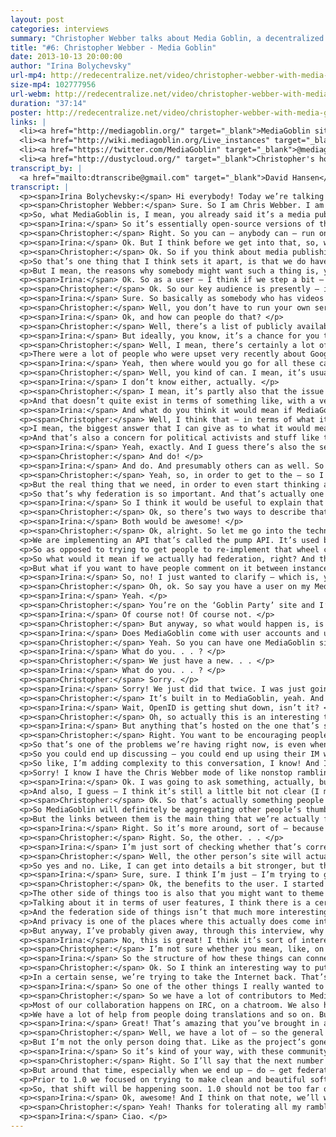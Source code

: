 ```yaml
---
layout: post
categories: interviews
summary: "Christopher Webber talks about Media Goblin, a decentralized media publishing platform. How can we have a federated alternative to services like Flickr, YouTube and SoundCloud?"
title: "#6: Christopher Webber - Media Goblin"
date: 2013-10-13 20:00:00
author: "Irina Bolychevsky"
url-mp4: http://redecentralize.net/video/christopher-webber-with-media-goblin.mp4
size-mp4: 102777956
url-webm: http://redecentralize.net/video/christopher-webber-with-media-goblin.webm
duration: "37:14"
poster: http://redecentralize.net/video/christopher-webber-with-media-goblin.jpg
links: |
  <li><a href="http://mediagoblin.org/" target="_blank">MediaGoblin site</a></li>
  <li><a href="http://wiki.mediagoblin.org/Live_instances" target="_blank">Use it hosted</a></li>
  <li><a href="https://twitter.com/MediaGoblin" target="_blank">@mediagoblin Twitter</a></li>
  <li><a href="http://dustycloud.org/" target="_blank">Christopher's home page</a></li>
transcript_by: |
  <a href="mailto:dtranscribe@gmail.com" target="_blank">David Hansen</a>
transcript: |
  <p><span>Irina Bolychevsky:</span> Hi everybody! Today we’re talking to Christopher Webber, the founder and lead developer of MediaGoblin, a free-software media publishing platform that anybody can run. Chris, thank you so much for joining us. Why don’t you introduce yourself and tell us a little bit more about MediaGoblin? </p>
  <p><span>Christopher Webber:</span> Sure. So I am Chris Webber. I am the lead developer. I’ve been working on free and open-source software things for some time. I used to work at Creative Commons not too long ago, and before that at the Participatory Culture Foundation. So I’ve been doing these things for a while. But I started MediaGoblin — well, co-started MediaGoblin — with a number of people a number of years ago.</p>
  <p>So, what MediaGoblin is, I mean, you already said it’s a media publishing system for the web, but if you wanted to try to think of what it’s kind of analogous to, you could think of it as a replacement for Flickr and YouTube and stuff like that. So you can have video and images and stuff all in the same place. </p>
  <p><span>Irina:</span> So it’s essentially open-source versions of these popular services but kind of targeted, so you’re not centrally hosted; and the services, they’re primarily for running on your own server? </p>
  <p><span>Christopher:</span> Right. So you can — anybody can — run one of these on their own server. I mean, in that sense we already are at a very significant amount of decentralization. We’re actually doing more work right now to actually make that even better, which, I don’t know if I should just go into rambling about that or if I should do that later. But yes, that’s the gist. </p>
  <p><span>Irina:</span> Ok. But I think before we get into that, so, what makes MediaGoblin unique? I mean, it’s a whole set of things. Why don’t you tell us about what it actually lets you do, and what kind of things it covers? </p>
  <p><span>Christopher:</span> Ok. So if you think about media publishing as a gallery, I mean, I started this because I’m a hybrid programmer and artist and I wanted a place where I could put a bunch of my own works, myself, all in one place. So you know, the closest thing that comes to doing this sort of thing that has multiple types of media is — DeviantArt does this in some ways, Flickr kind of does this with both having some image support and some kind of crappy video support. And so, in a certain sense it is useful as an artist gallery, an artist portfolio-type tool.</p>
  <p>So that’s one thing that I think sets it apart, is that we do have support for not just images, video, but you can actually plug in a whole variety of media types and have them all in one gallery. Like you can add document support, video support, adding documents and converting them to PDFs, and still showing them kind of in a nice unified way. We have 3D model support, so if you wanted to build a replacement for something like Thingiverse for a gallery of objects you might 3D print, you might have that.</p>
  <p>But I mean, the reasons why somebody might want such a thing is, you know, the general theme of Redecentralize.org is trying to give power back to people and trying to get — to take things out of these gigantic mega-sites. And so of course we — that’s one of the other goals as well. </p>
  <p><span>Irina:</span> Ok. So as a user — I think if we step a bit — so who do you think your intended key audience or user group is? </p>
  <p><span>Christopher:</span> Ok. So our key audience is presently — it’s largely people — the reality-present audience is people who are very interested in these issues from some kind of idealogical concern. We are trying to build the user interface, though, in a way so that that’s not the case. But the present set of people who are interested are mostly artists who have an intersection with these types of issues. But our general 1.0 goal is to get to a place where we have all the features in place, where pretty much anyone is interested in jumping in, regardless of whether they’re a free and open-source software nerd or not. </p>
  <p><span>Irina:</span> Sure. So basically as somebody who has videos or photographs, this allows them to essentially have a showcase or a site online which displays all this kind of media, but it’s hosted yourself, somewhere yourself, right? Do you provide a way for people, if they don’t have their own server, to host it somewhere? </p>
  <p><span>Christopher:</span> Well, you don’t have to run your own server necessarily, you could connect to somebody else’s server. </p>
  <p><span>Irina:</span> Ok, and how can people do that? </p>
  <p><span>Christopher:</span> Well, there’s a list of publicly available sites. On the site, if you go to, it has a ‘Use It’, ‘Join Us’, ‘Run It’ thing, and you could click the ‘Use It’ and that will bring you to a list of that. And so there are some publicly available sites at the moment that you could just connect to and start using. But, of course, when you’re. . . </p>
  <p><span>Irina:</span> But ideally, you know, it’s a chance for you to own your own data and control where it is. So if you were to tell me like what is your motivation, in the sense of why does it make a difference? Why, as a user — from my perspective — why is it in my interest to download MediaGoblin as opposed to using a site such as Flickr or YouTube where there’s a big community and there’s a set of people who are already looking at those sites? </p>
  <p><span>Christopher:</span> Well, I mean, there’s certainly a lot of convenience to using sites like Flickr and YouTube and stuff like that. The reasons why I think as a user you might want to do so is, I think there is also a certain amount of fragility that comes to using sites like those. You have no guarantee that the site that you’re depending on, in terms of Flickr or YouTube or something like that, is going to persist into the future. GeoCities was the hottest thing back in, you know, 1998, and that no longer exists. And if, as an artist, these things are really important to you, you never know when something like that might end up going away.</p>
  <p>There were a lot of people who were upset very recently about Google Reader going away. And so there’s no — a service will continue to exist as long as it’s within a corporation’s interest to do so. And if everybody’s videos are all on YouTube and then eventually YouTube goes away, then a whole lot of videos from the Internet basically all disappear. And that would kind of suck. </p>
  <p><span>Irina:</span> Yeah, then where would you go for all these cat videos? But to sort of step back, I mean obviously these sites shut down, but you can generally export your data out and put it somewhere else, so. . . </p>
  <p><span>Christopher:</span> Well, you kind of can. I mean, it’s usually a big pain in the butt to actually do so. I’m actually not sure if there’s a nice way to export your data on YouTube presently, though. Maybe there is. </p>
  <p><span>Irina:</span> I don’t know either, actually. </p>
  <p><span>Christopher:</span> I mean, it’s partly also that the issue is that this type of stuff is becoming systemic, though. To be bluntly honest — and this is something I think that we often don’t talk about these things — is that going the route of using something like YouTube and Flickr and stuff like that is at the moment the easiest thing to do, often. Because it’s just, it’s there, and it’s set up, and etc. I would like there to actually be options so that that’s the same case with MediaGoblin. Where there are some sites that are fairly well supported and you can just jump on them, but they’re not the only MediaGoblin sites, right?</p>
  <p>And that doesn’t quite exist in terms of something like, with a very dedicated amount of MediaGoblin hosting, and I think the ideal future is to actually have kind of a combination of those two things &mdash; encourage as many people as possible to run things for their family and friends, and then for the people who can’t, have a few companies that are basically running things, but it’s not just one or two. It’s like a larger set of them. Like the way that, you know, there’s wordpress.org and wordpress.com, but there are a ton of WordPress site installs out there, right? It’s not just WordPress the company installing WordPress.  So that’s the ideal future I think. </p>
  <p><span>Irina:</span> And what do you think it would mean if MediaGoblin would see mass uptake? </p>
  <p><span>Christopher:</span> Well, I think that — in terms of what it would mean — well, the obvious answer is it would mean moving away from a lot of the problems that I’ve said. I actually do think that there are a number of things that we need to complete in order to get there. I mean, the ideal thing is that we eventually get to the point where MediaGoblin uptake is so easy for people to do that they don’t really have to think that much about it. We’re definitely not at that state right now.</p>
  <p>I mean, the biggest answer that I can give as to what it would mean would basically be reversing a lot of the problems that I’ve been talking about — you know, the fragility of the centralization. Also, we would like to move towards — one of the things that’s on our road map is issues of privacy and stuff like that. And one thing that’s not very well addressed is actual privacy when it comes to sharing of media. So you want to put up some images that are just for your family and friends, and very much so actually just for your family and friends. Not just your family and friends and this large corporation that might do whatever, you know?</p>
  <p>And that’s also a concern for political activists and stuff like that. So I think, you know, the world in which people don’t have all their data — which includes media, the type of media that’s encompassed by MediaGoblin — being run through just huge pipes; it’s a world then which would return a lot of more autonomy to users in that type of way. </p>
  <p><span>Irina:</span> Yeah, exactly. And I guess there’s also the sense that — even, of course, services like Flickr or Picasa or the Google equivalent let you have your private albums. Obviously there are ways and the GCHQ and the NSA can always go and find these images if they wish. </p>
  <p><span>Christopher:</span> And do! </p>
  <p><span>Irina:</span> And do. And presumably others can as well. So have you thought about security or encryption, and is that something that is sort of built in or on the roadmap? Firewalls? </p>
  <p><span>Christopher:</span> Yeah, so, in order to get to the — so I think there are actually a couple of, like, levels to be able to get there, first of all. The first things is, is that presently MediaGoblin instances don’t talk to each other. And this is one of the goals for 1.0. Right, so in order to really get to the point where you’re like — oh, so sure, actually at present, already, if you have MediaGoblin instances for your political activist group or your family and friends, it’s already the case that you could actually — although we actually don’t have a lot of privacy, like private sharing stuff — I mean you could basically put it behind something so that there is a certain amount of protection there.</p>
  <p>But the real thing that we need, in order to even start thinking about this type of stuff, is &mdash; how do we even connect MediaGoblin sites together. Right? Because if you just have a bunch of separate people having their own separate MediaGoblin sites, but then they’re all on their tiny little islands and can’t really leave those islands, that’s not actually great at all, right? That’s not really an interesting thing.</p>
  <p>So that’s why federation is so important. And that’s actually one of the big things that we’re working on presently is federation support in MediaGoblin. And federation means basically hooking together two sites with the same kind of — even though they’re separate sites — they’re kind of connected together in the way that, like email servers, although entirely separate, you have the same kind of cohesiveness as if they were on the same server. So federation is one of the big things that we’re working on at the moment. </p>
  <p><span>Irina:</span> So I think it would be useful to explain that a little bit more. What would federation actually practically mean? </p>
  <p><span>Christopher:</span> Ok, so there’s two ways to describe that. I can describe that on the nerdy technical level and I can describe that on the user level where you should never have to know about that, right? So. . . </p>
  <p><span>Irina:</span> Both would be awesome! </p>
  <p><span>Christopher:</span> Ok, alright. So let me go into the technical level first, and possibly bore people who are not interested in that before I get to the real level. So I guess, whatever! But the technical level is — we’re actually starting work on this. We had an awesome Outreach Program for Women intern this summer who did a bunch of work on this. Her name is Jessica Tallon. She is super great!</p>
  <p>We are implementing an API that’s called the pump API. It’s used by pump.io, which is kind of the successor to StatusNet slash — which is what identi.ca ran, and we’re using that protocol. We’re still in the process of getting that implemented. There have been other things going on this summer also to try to make it so that it’s easier for other developers of other projects to get the same protocol integrated, because there’s a lot of overlap in terms of what federation means between a whole bunch of different types of services, not just media sharing services.</p>
  <p>So as opposed to trying to get people to re-implement that wheel constantly, we’ve also been — Jessica has been — working on a library called PyPump that should make this easier for Python developers. So that’s kind of one of the things that’s going on in progress. Well, in progress — that’s going on to try to advance this. But that’s a very nerdy, technical-level side of things. You can read the pump API; just do a search for ‘pump API’ to pull it up. And you can check out pump.io if you actually want to take a look at a service that is doing federation and is using the pump API right now. It’s kind of like a much more minimalist version of Twitter/Facebook right now that can have multiple servers talking to each other.</p>
  <p>So what would it mean if we actually had federation, right? And that’s all actually taken care of and users don’t have to see it? Obviously we don’t want users to actually think about ‘federation is happening in the background’. So the ideal type — so even already if you put a video up on a MediaGoblin site, and say you just want to make it public and you just want people to see it. That’s already possible. You can, you know, for some users, they don’t really care whether it’s on Flickr, or whether it’s on Vimeo or YouTube or a MediaGoblin site, they just want to watch the video. And that already exists.</p>
  <p>But what if you want to have people comment on it between instances? And what if you want to have people add it to galleries? Like, you know, for example on Flickr you have Flickr pools which allows you to — sorry, I’m rambling. </p>
  <p><span>Irina:</span> So, no! I just wanted to clarify — which is, you mentioned commenting between instances. What do you mean by that? </p>
  <p><span>Christopher:</span> Oh, ok. So say you have a user on my MediaGoblin instance. So, ok. Say you and I are on separate MediaGoblin instances, right? </p>
  <p><span>Irina:</span> Yeah. </p>
  <p><span>Christopher:</span> You’re on the ‘Goblin Party’ site and I’m on a My Little Pony fansite, ok? So — I’m not actually a My Little Pony fan, though I am massively amused by that culture of. . . </p>
  <p><span>Irina:</span> Of course not! Of course not. </p>
  <p><span>Christopher:</span> But anyway, so what would happen is, is that you could have a — your user wants to be able to comment on my video. And how do you actually do that? You have to be able to sign in with your user on your account on the site that I’m on. </p>
  <p><span>Irina:</span> Does MediaGoblin come with user accounts and user. . . </p>
  <p><span>Christopher:</span> Yeah. So you can have one MediaGoblin site that has a bunch of users on it. And actually, we just. . . </p>
  <p><span>Irina:</span> What do you. . . ? </p>
  <p><span>Christopher:</span> We just have a new. . . </p>
  <p><span>Irina:</span> What do you. . . ? </p>
  <p><span>Christopher:</span> Sorry. </p>
  <p><span>Irina:</span> Sorry! We just did that twice. I was just going to say — do you kind of plug in some other commenting functionality or is that all built in to MediaGoblin? </p>
  <p><span>Christopher:</span> It’s built in to MediaGoblin, yeah. And we actually just pushed out a new release that has multiple media type plug-ins. We had another intern this summer who — named Rodney Ewing, and he did an awesome job. We now have OpenID and Mozilla Persona support, in addition to basic login, username/password on your own site. </p>
  <p><span>Irina:</span> Wait, OpenID is getting shut down, isn’t it? </p>
  <p><span>Christopher:</span> Oh, so actually this is an interesting topical discussion, right? So myopenid.net is shutting down, but OpenID the standard is not shutting down. So one of the big flagship instances of OpenID is going away, but the standard of OpenID is not going away. So if you’re using an OpenID thing on some other service, it’ll still exist. This is a little bit like if Gmail shut down. Would email go away if Gmail shut down? No, email would still exist; email existed before Gmail existed. But a whole lot of email accounts at once would go away. That’s the difference. So OpenID is actually already a protocol that’s built to try to make these things be done right. </p>
  <p><span>Irina:</span> But anything that’s hosted on the one that’s shutting down, that will disappear. This is where federation comes in, which is where you want to make sure that there are copies between different services. </p>
  <p><span>Christopher:</span> Right. You want to be encouraging people to not be on these huge mega-sites, basically. And so, you know, I’m saying that the ideal future involves both a bunch of smaller sites and also some larger sites run by companies that are — but you don’t want it to be that like, oh, ‘mediagobliner.er’ eventually shuts down and everybody’s like, ‘Oh no! MediaGoblin shut down!’ Right? You want there to be enough MediaGoblin sites where people don’t think that a whole section of the Internet shut down just because one site shut down.
  <p>So that’s one of the problems we’re having right now, is even when you end up — or do — have a federated protocol, the temptation that people have is to just use the site that’s already there and works. And there’s this kind of problem, where, in a certain sense it helps federated protocols gain adoption when there’s this mega-site that does it. But on the other hand that makes that much more fragile, because what if eventually, you know Google was originally implementing a chat protocol called XMPP, or Jabber, that was federated. Eventually Google decided now they’re going to — well Google indicated that they may be shutting that down and they’re probably moving to Hangouts only. And so that means that actually this mega — it was convenient for XMPP and Jabber that you can easily — anybody who had a Gmail account you could end up talking to, even if you weren’t using Gmail.</p>
  <p>So you could end up discussing — you could end up using their IM with that person, right? So I have my cwebber@dustcloud.org account; anybody with a Gmail account I can still IM. But pretty soon Gmail is going to — theoretically, it looks like Google is going to shut that down, and that means that since we got so reliant on Google conveniently providing this for us, it means that our federated protocol was not as strong. So there is this element that, even if we get federation, we really have to, as much as possible, encourage people to not just be kind of lazy and jump into these mega-sites.</p>
  <p>So like, I’m adding complexity to this conversation, I know! And I’m actually, I’m not always the best PR person. I’m like the lead developer who thinks about all the issues. So the ideal PR person would be like, ‘Yeah, we’re just going to scale things up and add the federation, and this’ll be super simple. MediaGoblin’s great! It’s the future.’ The problem with interviewing me is that I’m like, ‘Here are all the problems. These are the problems. We’re trying to build the solutions, and here are the problems.’ Which makes me not a really great PR person. But I’m trying to be honest. Like these are the actual problems that we have to address in order to make this stuff work. And it’s hard. We have to keep working at it.</p>
  <p>Sorry! I know I have the Chris Webber mode of like nonstop rambling. And I’m doing it again! I just stopped you! This is what happens. </p>
  <p><span>Irina:</span> Ok. I was going to ask something, actually, but it just — that last impassioned speech kind of just stopped me dead! But, yeah, just to kind of — because I think there are lots of really interesting things about that. One of which is, like, technologically, what are the important things to maintain that balance that you were talking about between having these easy-to-go-to central places where you think, ‘Ok, that’s the instance that I should use,’ and the smaller instances.</p>
  <p>And also, I guess — I think it’s still a little bit not clear (I might be asking a stupid question), which is when you talk about federation, and you talk about the federation of the actual data or of the protocol or of something else, because I feel like there are different strands, you know, coming in to play. </p>
  <p><span>Christopher:</span> Ok. So that’s actually something people have asked before. If you’re having two MediaGoblin sites talking to each other, are they actually cloning each other’s images and videos? Or is it just the metadata about it, right? Like the title, the subject, here’s where the thing actually lives. So the default in MediaGoblin is going to be that it’s actually — it’s going to be more like blogging, right? So blogging is where you have a lot of links to other people’s sites, but you generally don’t end up copying in the entire content. You might copy in the content, but you’re not necessarily; you’re probably linking to various people’s stuff.</p>
  <p>So MediaGoblin will definitely be aggregating other people’s thumbnails, but you’ll probably actually — for the most part the data will actually be on that other person’s site. And the reason for that is otherwise else we might as well name MediaGoblin ‘DiscGobbler’ instead of MediaGoblin. You know, like we might have a DiscGobbler plug-in that actually allows an easy cloning of other people’s stuff, but the real goal here is to actually make it so that if one site goes down, it doesn’t take the entire ‘Internet’ with it. It takes down that segment of things. It doesn’t take down the whole thing.</p>
  <p>But the links between them is the main thing that we’re actually federating, and the social communication, like aggregating whether or not somebody — how much somebody — liked something, being able to have this collaborative aspect and things like that. </p>
  <p><span>Irina:</span> Right. So it’s more around, sort of — because the accounts are standard, so if someone uses their account, that obviously is storing the data for the comments or likes, whatever, on there so if that goes down then that information isn’t lost in the system? </p>
  <p><span>Christopher:</span> Right. So, the other. . . </p>
  <p><span>Irina:</span> I’m just sort of checking whether that’s correct. </p>
  <p><span>Christopher:</span> Well, the other person’s site will actually probably be — if you’re actually commenting on somebody else’s site, it should be keeping an aggregate of your comments on that other person’s site and stuff like that.</p>
  <p>So yes and no. Like, I can get into details a bit stronger, but the main difference is, the social level of things will be aggregated, but you won’t necessarily be copying everybody’s videos from the entire Internet onto your server because then your server would go down. </p>
  <p><span>Irina:</span> Sure, sure. I think I’m just — I’m trying to get back to the benefits to the user. </p>
  <p><span>Christopher:</span> Ok, the benefits to the user. I started to go into like thinking about the data structures of things. Again, I’m not always the best person because I’m like Tech Guy. So the benefit to the user is that you could have your own site. I mean, there are other benefits to federation besides just the resiliency aspect, too. There’s also the fact that — and you know, something going down isn’t always even just like it’s just going down permanently. It’s also it might be going down temporarily.</p>
  <p>The other side of things too is also that you might want to theme your site to look a lot more personal. A company might want to run a MediaGoblin instance and might actually want to make it fairly themed, but they can still work with the rest of the web and have some kind of personal customizations there.</p>
  <p>Talking about it in terms of user features, I think there is a certain amount of user features, in terms of having things federated. The main argument for it is still like not taking down the whole Internet in a single swoop. You know, talking about this stuff in terms of user features, federation is in some ways one of the hard parts about actually decentralizing the Internet, is for a lot of people it’s not going to be interesting. (Again, I’m acknowledging that I’m a problematic person to interview in this type of thing.) I think this is one of our challenges is that we actually do have to engage people in terms of making people realize why this is important in terms of if we don’t do this, we’re creating a really shitty Internet, basically.</p>
  <p>And the federation side of things isn’t that much more interesting except for realizing that, oh, wait a minute, I really liked Google Reader, and then Google Reader went away, and now I don’t have Google Reader anymore. And I really liked this type of thing, and then it went away. And that’s really shitty. But I guess there is a big feature, which — we started to talk about privacy and then we went away from that because I started talking about federation.</p>
  <p>And privacy is one of the places where this actually does come into play, because you can actually have a site where it’s just your site and my site actually talking to each other. And assuming that we both have a fair amount of control over the servers that we’re actually handling between these two types of things, and we’re actually passing information back and forth, and assuming we’re actually using SSL and it’s encrypted and people are not intercepting the certificates and stuff like that, we’ve made it very difficult to actually just break in and sabotage that kind of communication that we’re actually having.</p>
  <p>But anyway, I’ve probably given away, through this interview, why we have Deb Nicholson handle the community management and outreach type of things, because I’m like, ‘This is the things that are there,’ and ‘This is why this is important,’ and then I go on to these. . . </p>
  <p><span>Irina:</span> No, this is great! I think it’s sort of interesting, especially since I guess you’re not directly trying to, you know, have some kind of alternative or replacement for the way the Internet is at the moment, but — and correct me if I’m wrong — but to some extent a lot of the use of the Internet is people, whatever, going onto YouTube or using email. And actually if these services were hosted on individual services that talked to each other, then there wouldn’t be this problem that everything was going through one area. But is that something that you’re going to be addressing more directly in terms of actually having some sort of alternative way to communicate between people? </p>
  <p><span>Christopher:</span> I’m not sure whether you mean, like, on a user interface level, or in terms of the features of the program, or if you just mean the structure of, the way that connecting these things together are. </p>
  <p><span>Irina:</span> So the structure of how these things can connect and. . . </p>
  <p><span>Christopher:</span> Ok. So I think an interesting way to put this is, in terms of a structure connecting things, is an interesting counterpoint of trying to change the Internet to this more decentralized thing — is actually, in a certain sense, we’re trying to take the Internet back. Like, the Internet was designed with these ideals of a super resilient network. And the web was designed so that you could have a whole lot of different servers, and it’s not controlled by this one mega corporation, it’s like, you know, a whole lot of resilience.</p>
  <p>In a certain sense, we’re trying to take the Internet back. That’s the summary of why federation is important and stuff like that. Take the Internet back! That’s the best description I can give of that whole structural thing. Unless if I’m not addressing what you said. </p>
  <p><span>Irina:</span> So one of the other things I really wanted to ask is, it looks like you have a lot of contributors. Who are the people who work on MediaGoblin, and how can someone else get involved, and what’s your process and how do you manage that? </p>
  <p><span>Christopher:</span> So we have a lot of contributors to MediaGoblin. I was just updating the authors file in the project and it’s almost 75 people listed in that file at the moment. So, a lot of people.</p>
  <p>Most of our collaboration happens on IRC, on a chatroom. We also have a mailing list and we have all the standard free and open-source software mailing lists, bug tracker, blah blah blah, but you know, not everyone who collaborates on the project is a developer, either. We do have developers and we also consider — and a lot of other contributors are also graphic designers, although we need a lot of more help with that right now. A lot of the help we have with people who were working on graphic design have been running out of time recently to be able to help.</p>
  <p>We have a lot of help from people doing translations and so on. But if you want to get in, and you actually want to join us and actually start working on the project, just go to mediagoblin.org. There’s a ‘Join Us’ link on there. Just click that. It’s got information. And you can talk to us on our mailing list. But most especially a lot of the conversation happens in our chatroom. If you want to jump in there, I have a terrible username called ‘paroneayea’ on IRC, and I’m usually around and actually talking to people. And we just have a super friendly community of people who like to get people involved and working on stuff. </p>
  <p><span>Irina:</span> Great! That’s amazing that you’ve brought in all these contributors, and I’m actually kind of — this is probably a little off-topic — but I’m quite curious, like, how do you actually manage that in terms of the governance of code reviews, or who gets to do that, or what code gets in? </p>
  <p><span>Christopher:</span> Well, we have a lot of — so the general direction of the project is done in a couple of ways. I mean we do a lot of discussion on IRC and on mailing lists and bug trackers, and it’s just a lot of discussing and basically coming to agreement on what’s the best direction. In terms of governance, projects have that very authoritarian, problematic sounding, like, Benevolent Dictator for Life meme, right? And I guess I’m the Benevolent Dictator of the project, in terms of like, most of the decisions end up just happening within the community because people have discussed it and the community comes to a consensus, but I kind of set the general direction of the project and help guide the community in terms of where it’s going.</p>
  <p>But I’m not the only person doing that. Like as the project’s gone on, oftentimes there are other people who just kind of have become the authority of it. We have a person who has kind of become the authority of the database level of things, somebody who’s kind of become the authority of the graphic design level of things. But I’m also the only person paid presently to work full-time on the project, so that means that I’m the official herder of cats. So, yep. </p>
  <p><span>Irina:</span> So it’s kind of your way, with these community discussions. So I think to wrap up, what is the future in the sense of what have you got planned for MediaGoblin going forward, and how can you make it easier for people who aren’t very techy or necessarily understand this very well to actually benefit from and use MediaGoblin? </p>
  <p><span>Christopher:</span> Right. So I’ll say that the next number of months ahead are going to be very interesting I think. This summer we had six students between Summer of Code and Outreach Program for Women who finished almost all of our goals for 1.0, but now we have this massive pile of code that we need to get cleanly integrated. And we’re very picky about getting clean code with MediaGoblin, so we’re going to have to work through all that and try to make sure that everything is actually merged in nicely.</p>
  <p>But around that time, especially when we end up — do — get federation in, we’ll have a whole lot of new things landed. Search is actually coming soon, so you know, you can actually search across a site. Very shortly we’ll end up having an administration panel built in there. And that’s kind of boring stuff I guess, but the big feature of federation is the one big thing that when that lands we’ll finally hit 1.0.</p>
  <p>Prior to 1.0 we focused on trying to make clean and beautiful software with the acknowledgement that it’s probably not going to — that you’re probably only free and open-source software nerds that are going to use it, but trying to design it in a way so that it’s not made for free and open-source software nerds, if that makes any sense whatsoever! But after 1.0 comes out, a big focus is actually going to be shifting from just building the features to make MediaGoblin fit that whole dream of what we laid out to actually getting people to be using MediaGoblin.</p>
  <p>So, that shift will be happening soon. 1.0 should not be too far out. Of course it’s always hard to know. But I think we’ll be seeing some interesting things happening once that ends up happening. And hopefully we can start going on our massive crusade-y push to get everybody pushing over and you, your family, and friends all using MediaGoblin. It’ll be an interesting year, I think. </p>
  <p><span>Irina:</span> Ok, awesome! And I think on that note, we’ll wrap. Thank you very, very much, Chris! Really good to talk to you, and we’ll be in touch again soon. Bye! </p>
  <p><span>Christopher:</span> Yeah! Thanks for tolerating all my ramblings! </p>
  <p><span>Irina:</span> Ciao. </p>
---
```


